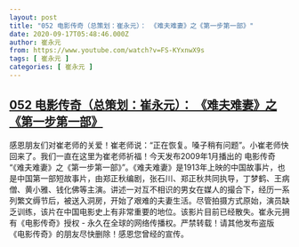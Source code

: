 ```yaml
---
layout: post
title: "052 电影传奇（总策划：崔永元）： 《难夫难妻》之《第一步第一部》"
date: 2020-09-17T05:48:46.000Z
author: 崔永元
from: https://www.youtube.com/watch?v=FS-KYxnwX9s
tags: [ 崔永元 ]
categories: [ 崔永元 ]
---
```

<!--1600321726000-->
[052 电影传奇（总策划：崔永元）： 《难夫难妻》之《第一步第一部》](https://www.youtube.com/watch?v=FS-KYxnwX9s)
------

<div>
感恩朋友们对崔老师的关爱！崔老师说：“正在恢复。嗓子稍有问题”。小崔老师快回来了。我们一直在这里为崔老师祈福！今天发布2009年1月播出的 电影传奇 “《难夫难妻》之《第一步第一部》”。《难夫难妻》是1913年上映的中国故事片，也是中国第一部短故事片，由郑正秋编剧，张石川、郑正秋共同执导，丁梦鹤、王病僧、黄小雅、钱化佛等主演。讲述一对互不相识的男女在媒人的撮合下，经历一系列繁文缛节后，被送入洞房，开始了艰难的夫妻生活。尽管拍摄方式原始，演员缺乏训练，该片在中国电影史上有非常重要的地位。该影片目前已经散失。崔永元拥有《电影传奇》授权 - 永久在全球的网络传播权。严禁转载！请其他发布盗版《电影传奇》的朋友尽快删除！感恩您曾经的宣传。
</div>
